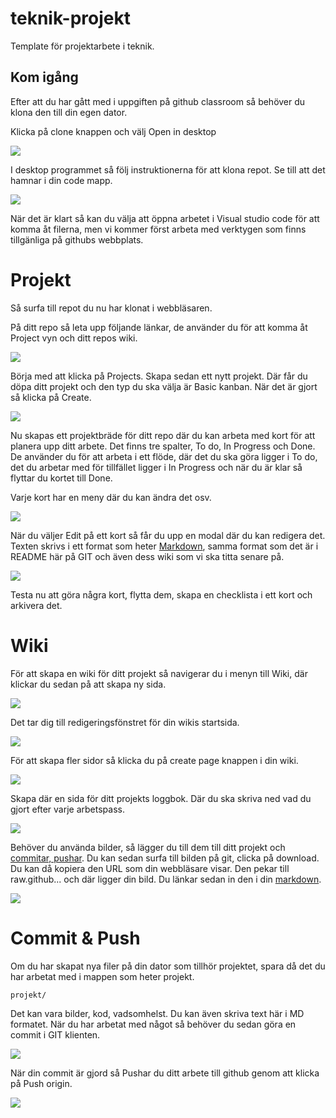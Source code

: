 # teknik-projekt
Template för projektarbete i teknik.

## Kom igång

Efter att du har gått med i uppgiften på github classroom så behöver du klona den till din egen dator.

Klicka på clone knappen och välj Open in desktop

![](https://raw.githubusercontent.com/jensnti/teknik-projekt/master/assets/clone.png)

I desktop programmet så följ instruktionerna för att klona repot. Se till att det hamnar i din code
mapp.

![](https://raw.githubusercontent.com/jensnti/teknik-projekt/master/assets/clone_client.png)

När det är klart så kan du välja att öppna arbetet i Visual studio code för att komma åt filerna, men vi kommer
först arbeta med verktygen som finns tillgänliga på githubs webbplats.

# Projekt

Så surfa till repot du nu har klonat i webbläsaren.

På ditt repo så leta upp följande länkar, de använder du för att komma åt Project vyn och ditt repos wiki.

![](https://raw.githubusercontent.com/jensnti/teknik-projekt/master/assets/web_wikiproj.png)

Börja med att klicka på Projects. Skapa sedan ett nytt projekt. Där får du döpa ditt projekt och den typ
du ska välja är Basic kanban. När det är gjort så klicka på Create.

![](https://raw.githubusercontent.com/jensnti/teknik-projekt/master/assets/web_create_proj.png)

Nu skapas ett projektbräde för ditt repo där du kan arbeta med kort för att planera upp ditt arbete.
Det finns tre spalter, To do, In Progress och Done.
De använder du för att arbeta i ett flöde, där det du ska göra ligger i To do, det du arbetar med för tillfället ligger i
In Progress och när du är klar så flyttar du kortet till Done.

Varje kort har en meny där du kan ändra det osv.

![](https://raw.githubusercontent.com/jensnti/teknik-projekt/master/assets/card_menu.png)

När du väljer Edit på ett kort så får du upp en modal där du kan redigera det. Texten skrivs i ett format som
heter [Markdown](https://github.com/adam-p/markdown-here/wiki/Markdown-Cheatsheet), samma format som det är i README här på GIT och även dess wiki som vi ska titta senare på.

![](https://raw.githubusercontent.com/jensnti/teknik-projekt/master/assets/card_edit.png)

Testa nu att göra några kort, flytta dem, skapa en checklista i ett kort och arkivera det.

# Wiki

För att skapa en wiki för ditt projekt så navigerar du i menyn till Wiki, där klickar du sedan på att skapa ny sida.

![](https://raw.githubusercontent.com/jensnti/teknik-projekt/master/assets/wiki_create.png)

Det tar dig till redigeringsfönstret för din wikis startsida.

![](https://raw.githubusercontent.com/jensnti/teknik-projekt/master/assets/wiki_create_new.png)

För att skapa fler sidor så klicka du på create page knappen i din wiki.

![](https://raw.githubusercontent.com/jensnti/teknik-projekt/master/assets/wiki_new_page.png)

Skapa där en sida för ditt projekts loggbok. Där du ska skriva ned vad du gjort efter varje arbetspass.

![](https://raw.githubusercontent.com/jensnti/teknik-projekt/master/assets/wiki_new_page_logg.png)

Behöver du använda bilder, så lägger du till dem till ditt projekt och [commitar, pushar](https://github.com/jensnti/teknik-projekt#commit--push).
Du kan sedan surfa till bilden på git, clicka på download. Du kan då kopiera den URL som din webbläsare visar.
Den pekar till raw.github... och där ligger din bild. Du länkar sedan in den i din [markdown](https://github.com/adam-p/markdown-here/wiki/Markdown-Cheatsheet#images).

![](https://raw.githubusercontent.com/jensnti/teknik-projekt/master/assets/image_link_url.png)

# Commit & Push

Om du har skapat nya filer på din dator som tillhör projektet, spara då det du har arbetat med i mappen som heter projekt.

    projekt/

Det kan vara bilder, kod, vadsomhelst. Du kan även skriva text här i MD formatet.
När du har arbetat med något så behöver du sedan göra en commit i GIT klienten.

![](https://raw.githubusercontent.com/jensnti/teknik-projekt/master/assets/commit.png)

När din commit är gjord så Pushar du ditt arbete till github genom att klicka på Push origin.

![](https://raw.githubusercontent.com/jensnti/teknik-projekt/master/assets/push.png)